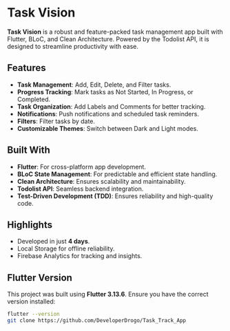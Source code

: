 # Task Vision  

**Task Vision** is a robust and feature-packed task management app built with Flutter, BLoC, and Clean Architecture. Powered by the Todolist API, it is designed to streamline productivity with ease.  

## Features  
- **Task Management**: Add, Edit, Delete, and Filter tasks.  
- **Progress Tracking**: Mark tasks as Not Started, In Progress, or Completed.  
- **Task Organization**: Add Labels and Comments for better tracking.  
- **Notifications**: Push notifications and scheduled task reminders.  
- **Filters**: Filter tasks by date.  
- **Customizable Themes**: Switch between Dark and Light modes.  

## Built With  
- **Flutter**: For cross-platform app development.  
- **BLoC State Management**: For predictable and efficient state handling.  
- **Clean Architecture**: Ensures scalability and maintainability.  
- **Todolist API**: Seamless backend integration.  
- **Test-Driven Development (TDD)**: Ensures reliability and high-quality code.  

## Highlights  
- Developed in just **4 days**.  
- Local Storage for offline reliability.  
- Firebase Analytics for tracking and insights.  

## Flutter Version  
This project was built using **Flutter 3.13.6**. Ensure you have the correct version installed:  
```bash
flutter --version
git clone https://github.com/DeveloperDrogo/Task_Track_App
